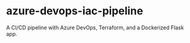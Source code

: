 # azure-devops-iac-pipeline
A CI/CD pipeline with Azure DevOps, Terraform, and a Dockerized Flask app.
